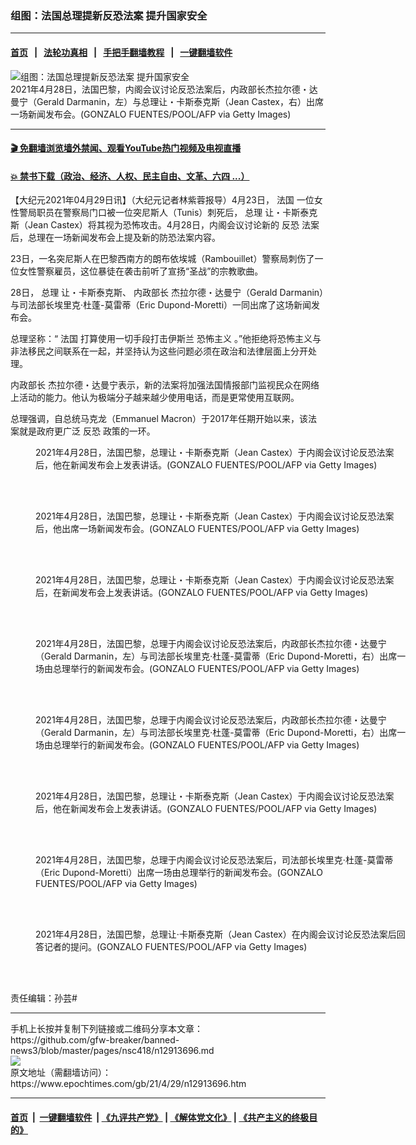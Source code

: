 ### 组图：法国总理提新反恐法案 提升国家安全
------------------------

#### [首页](https://github.com/gfw-breaker/banned-news3/blob/master/README.md) &nbsp;&nbsp;|&nbsp;&nbsp; [法轮功真相](https://github.com/begood0513/basic/blob/master/README.md)  &nbsp;&nbsp;|&nbsp;&nbsp; [手把手翻墙教程](https://github.com/gfw-breaker/guides/wiki)  &nbsp;&nbsp;|&nbsp;&nbsp; [一键翻墙软件](https://github.com/gfw-breaker/nogfw/blob/master/README.md)  



<div><img alt="组图：法国总理提新反恐法案 提升国家安全" class="attachment-djy_600_400 size-djy_600_400 wp-post-image" src="https://i.epochtimes.com/assets/uploads/2021/04/id12913702-GettyImages-1232573985-600x400.jpg"/>
<div class="caption">
 2021年4月28日，法国巴黎，内阁会议讨论反恐法案后，内政部长杰拉尔德・达曼宁（Gerald Darmanin，左）与总理让・卡斯泰克斯（Jean Castex，右）出席一场新闻发布会。(GONZALO FUENTES/POOL/AFP via Getty Images)
</div></div><hr/>

#### [ 🎬  免翻墙浏览墙外禁闻、观看YouTube热门视频及电视直播](https://github.com/gfw-breaker/HelloWorld)

#### [ 💥  禁书下载（政治、经济、人权、民主自由、文革、六四 ...）](https://github.com/gfw-breaker/books/blob/master/README.md)

<div><p>
 【大纪元2021年04月29日讯】（大纪元记者林紫蓉报导）4月23日，
 <ok href="https://www.epochtimes.com/gb/tag/%E6%B3%95%E5%9B%BD.html">
  法国
 </ok>
 一位女性警局职员在警察局门口被一位突尼斯人（Tunis）刺死后，
 <ok href="https://www.epochtimes.com/gb/tag/%E6%80%BB%E7%90%86.html">
  总理
 </ok>
 让・卡斯泰克斯（Jean Castex）将其视为恐怖攻击。4月28日，内阁会议讨论新的
 <ok href="https://www.epochtimes.com/gb/tag/%E5%8F%8D%E6%81%90.html">
  反恐
 </ok>
 法案后，总理在一场新闻发布会上提及新的防恐法案内容。
</p>
<p>
 23日，一名突尼斯人在巴黎西南方的朗布依埃城（Rambouillet）警察局刺伤了一位女性警察雇员，这位暴徒在袭击前听了宣扬“圣战”的宗教歌曲。
</p>
<p>
 28日，
 <ok href="https://www.epochtimes.com/gb/tag/%E6%80%BB%E7%90%86.html">
  总理
 </ok>
 让・卡斯泰克斯、
 <ok href="https://www.epochtimes.com/gb/tag/%E5%86%85%E6%94%BF%E9%83%A8%E9%95%BF.html">
  内政部长
 </ok>
 杰拉尔德・达曼宁（Gerald Darmanin）与司法部长埃里克‧杜蓬-莫雷蒂（Eric Dupond-Moretti）一同出席了这场新闻发布会。
</p>
<p>
 总理坚称：“
 <ok href="https://www.epochtimes.com/gb/tag/%E6%B3%95%E5%9B%BD.html">
  法国
 </ok>
 打算使用一切手段打击伊斯兰
 <ok href="https://www.epochtimes.com/gb/tag/%E6%81%90%E6%80%96%E4%B8%BB%E4%B9%89.html">
  恐怖主义
 </ok>
 。”他拒绝将恐怖主义与非法移民之间联系在一起，并坚持认为这些问题必须在政治和法律层面上分开处理。
</p>
<p>
 <ok href="https://www.epochtimes.com/gb/tag/%E5%86%85%E6%94%BF%E9%83%A8%E9%95%BF.html">
  内政部长
 </ok>
 杰拉尔德・达曼宁表示，新的法案将加强法国情报部门监视民众在网络上活动的能力。他认为极端分子越来越少使用电话，而是更常使用互联网。
</p>
<p>
 总理强调，自总统马克龙（Emmanuel Macron）于2017年任期开始以来，该法案就是政府更广泛
 <ok href="https://www.epochtimes.com/gb/tag/%E5%8F%8D%E6%81%90.html">
  反恐
 </ok>
 政策的一环。
</p>
<figure aria-describedby="caption-attachment-12913708" class="wp-caption aligncenter" id="attachment_12913708" style="width: 600px">
 <ok href="https://i.epochtimes.com/assets/uploads/2021/04/id12913708-GettyImages-1232574197.jpg" target="_blank">
  <img alt="" class="size-large wp-image-12913708" src="https://i.epochtimes.com/assets/uploads/2021/04/id12913708-GettyImages-1232574197-600x400.jpg"/>
 </ok>
 <br/><figcaption class="wp-caption-text" id="caption-attachment-12913708">
  2021年4月28日，法国巴黎，总理让・卡斯泰克斯（Jean Castex）于内阁会议讨论反恐法案后，他在新闻发布会上发表讲话。(GONZALO FUENTES/POOL/AFP via Getty Images)
 </figcaption><br/>
</figure><br/>
<figure aria-describedby="caption-attachment-12913704" class="wp-caption aligncenter" id="attachment_12913704" style="width: 600px">
 <ok href="https://i.epochtimes.com/assets/uploads/2021/04/id12913704-GettyImages-1232573932.jpg" target="_blank">
  <img alt="" class="size-large wp-image-12913704" src="https://i.epochtimes.com/assets/uploads/2021/04/id12913704-GettyImages-1232573932-600x399.jpg"/>
 </ok>
 <br/><figcaption class="wp-caption-text" id="caption-attachment-12913704">
  2021年4月28日，法国巴黎，总理让・卡斯泰克斯（Jean Castex）于内阁会议讨论反恐法案后，他出席一场新闻发布会。(GONZALO FUENTES/POOL/AFP via Getty Images)
 </figcaption><br/>
</figure><br/>
<figure aria-describedby="caption-attachment-12913705" class="wp-caption aligncenter" id="attachment_12913705" style="width: 600px">
 <ok href="https://i.epochtimes.com/assets/uploads/2021/04/id12913705-GettyImages-1232574056.jpg" target="_blank">
  <img alt="" class="size-large wp-image-12913705" src="https://i.epochtimes.com/assets/uploads/2021/04/id12913705-GettyImages-1232574056-600x401.jpg"/>
 </ok>
 <br/><figcaption class="wp-caption-text" id="caption-attachment-12913705">
  2021年4月28日，法国巴黎，总理让・卡斯泰克斯（Jean Castex）于内阁会议讨论反恐法案后，在新闻发布会上发表讲话。(GONZALO FUENTES/POOL/AFP via Getty Images)
 </figcaption><br/>
</figure><br/>
<figure aria-describedby="caption-attachment-12913709" class="wp-caption aligncenter" id="attachment_12913709" style="width: 600px">
 <ok href="https://i.epochtimes.com/assets/uploads/2021/04/id12913709-GettyImages-1232574204.jpg" target="_blank">
  <img alt="" class="size-large wp-image-12913709" src="https://i.epochtimes.com/assets/uploads/2021/04/id12913709-GettyImages-1232574204-600x400.jpg"/>
 </ok>
 <br/><figcaption class="wp-caption-text" id="caption-attachment-12913709">
  2021年4月28日，法国巴黎，总理于内阁会议讨论反恐法案后，内政部长杰拉尔德・达曼宁（Gerald Darmanin，左）与司法部长埃里克‧杜蓬-莫雷蒂（Eric Dupond-Moretti，右）出席一场由总理举行的新闻发布会。(GONZALO FUENTES/POOL/AFP via Getty Images)
 </figcaption><br/>
</figure><br/>
<figure aria-describedby="caption-attachment-12913710" class="wp-caption aligncenter" id="attachment_12913710" style="width: 600px">
 <ok href="https://i.epochtimes.com/assets/uploads/2021/04/id12913710-GettyImages-1232574217.jpg" target="_blank">
  <img alt="" class="size-large wp-image-12913710" src="https://i.epochtimes.com/assets/uploads/2021/04/id12913710-GettyImages-1232574217-600x400.jpg"/>
 </ok>
 <br/><figcaption class="wp-caption-text" id="caption-attachment-12913710">
  2021年4月28日，法国巴黎，总理于内阁会议讨论反恐法案后，内政部长杰拉尔德・达曼宁（Gerald Darmanin，左）与司法部长埃里克‧杜蓬-莫雷蒂（Eric Dupond-Moretti，右）出席一场由总理举行的新闻发布会。(GONZALO FUENTES/POOL/AFP via Getty Images)
 </figcaption><br/>
</figure><br/>
<figure aria-describedby="caption-attachment-12913711" class="wp-caption aligncenter" id="attachment_12913711" style="width: 600px">
 <ok href="https://i.epochtimes.com/assets/uploads/2021/04/id12913711-GettyImages-1232574277.jpg" target="_blank">
  <img alt="" class="size-large wp-image-12913711" src="https://i.epochtimes.com/assets/uploads/2021/04/id12913711-GettyImages-1232574277-600x399.jpg"/>
 </ok>
 <br/><figcaption class="wp-caption-text" id="caption-attachment-12913711">
  2021年4月28日，法国巴黎，总理让・卡斯泰克斯（Jean Castex）于内阁会议讨论反恐法案后，他在新闻发布会上发表讲话。(GONZALO FUENTES/POOL/AFP via Getty Images)
 </figcaption><br/>
</figure><br/>
<figure aria-describedby="caption-attachment-12913712" class="wp-caption aligncenter" id="attachment_12913712" style="width: 600px">
 <ok href="https://i.epochtimes.com/assets/uploads/2021/04/id12913712-GettyImages-1232574330.jpg" target="_blank">
  <img alt="" class="size-large wp-image-12913712" src="https://i.epochtimes.com/assets/uploads/2021/04/id12913712-GettyImages-1232574330-600x400.jpg"/>
 </ok>
 <br/><figcaption class="wp-caption-text" id="caption-attachment-12913712">
  2021年4月28日，法国巴黎，总理于内阁会议讨论反恐法案后，司法部长埃里克‧杜蓬-莫雷蒂（Eric Dupond-Moretti）出席一场由总理举行的新闻发布会。(GONZALO FUENTES/POOL/AFP via Getty Images)
 </figcaption><br/>
</figure><br/>
<figure aria-describedby="caption-attachment-12913715" class="wp-caption aligncenter" id="attachment_12913715" style="width: 600px">
 <ok href="https://i.epochtimes.com/assets/uploads/2021/04/id12913715-GettyImages-1232574265.jpg" target="_blank">
  <img alt="" class="size-large wp-image-12913715" src="https://i.epochtimes.com/assets/uploads/2021/04/id12913715-GettyImages-1232574265-600x399.jpg"/>
 </ok>
 <br/><figcaption class="wp-caption-text" id="caption-attachment-12913715">
  2021年4月28日，法国巴黎，总理让‧卡斯泰克斯（Jean Castex）在内阁会议讨论反恐法案后回答记者的提问。(GONZALO FUENTES/POOL/AFP via Getty Images)
 </figcaption><br/>
</figure><br/>
<p>
 责任编辑：孙芸#
</p>
</div>
<hr/>
手机上长按并复制下列链接或二维码分享本文章：<br/>
https://github.com/gfw-breaker/banned-news3/blob/master/pages/nsc418/n12913696.md <br/>
<a href='https://github.com/gfw-breaker/banned-news3/blob/master/pages/nsc418/n12913696.md'><img src='https://github.com/gfw-breaker/banned-news3/blob/master/pages/nsc418/n12913696.md.png'/></a> <br/>
原文地址（需翻墙访问）：https://www.epochtimes.com/gb/21/4/29/n12913696.htm


------------------------
#### [首页](https://github.com/gfw-breaker/banned-news3/blob/master/README.md) &nbsp;|&nbsp; [一键翻墙软件](https://github.com/gfw-breaker/nogfw/blob/master/README.md) &nbsp;| [《九评共产党》](https://github.com/gfw-breaker/9ping.md/blob/master/README.md#九评之一评共产党是什么) | [《解体党文化》](https://github.com/gfw-breaker/jtdwh.md/blob/master/README.md) | [《共产主义的终极目的》](https://github.com/gfw-breaker/gczydzjmd.md/blob/master/README.md)


<img src='http://gfw-breaker.win/banned-news3/pages/nsc418/n12913696.md' width='0px' height='0px'/>